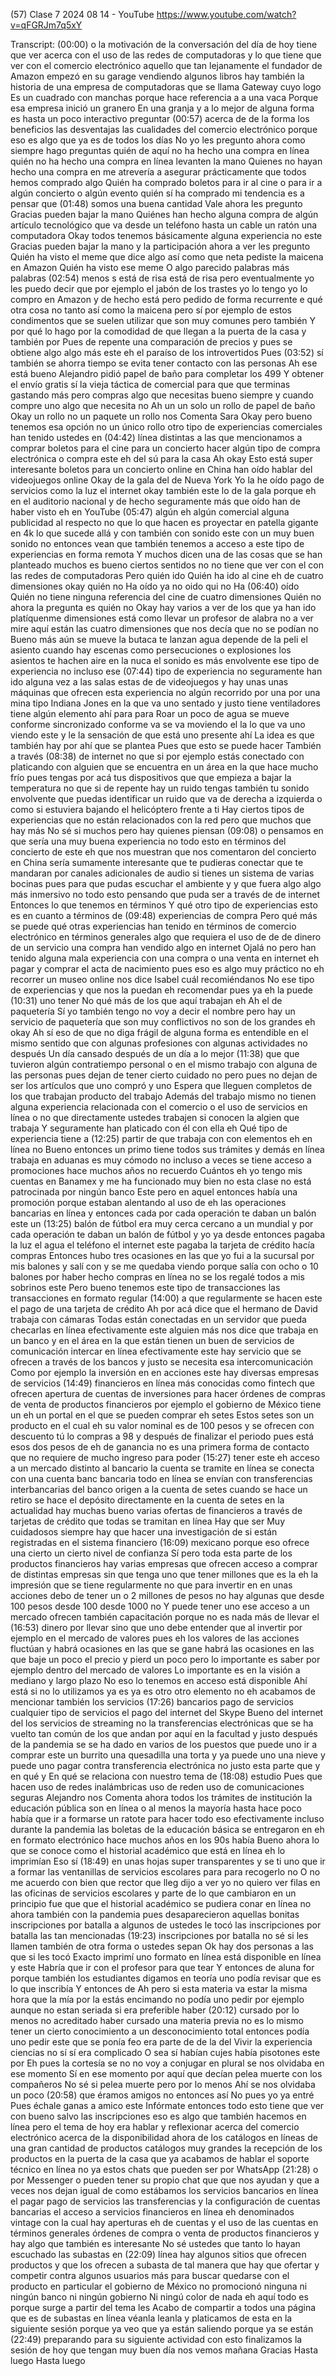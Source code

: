 (57) Clase 7 2024 08 14 - YouTube
https://www.youtube.com/watch?v=qFGRJm7q5xY

Transcript:
(00:00) o la motivación de la conversación del día de hoy tiene que ver acerca con el uso de las redes de computadoras y lo que tiene que ver con el comercio electrónico aquello que tan lejanamente el fundador de Amazon empezó en su garage vendiendo algunos libros hay también la historia de una empresa de computadoras que se llama Gateway cuyo logo Es un cuadrado con manchas porque hace referencia a a una vaca Porque esa empresa inició un granero En una granja y a lo mejor de alguna forma es hasta un poco interactivo preguntar
(00:57) acerca de de la forma los beneficios las desventajas las cualidades del comercio electrónico porque eso es algo que ya es de todos los días No yo les pregunto ahora como siempre hago preguntas quién de aquí no ha hecho una compra en línea quién no ha hecho una compra en línea levanten la mano Quienes no hayan hecho una compra en me atrevería a asegurar prácticamente que todos hemos comprado algo Quién ha comprado boletos para ir al cine o para ir a algún concierto o algún evento quién sí ha comprado mi tendencia es a pensar que
(01:48) somos una buena cantidad Vale ahora les pregunto Gracias pueden bajar la mano Quiénes han hecho alguna compra de algún artículo tecnológico que va desde un teléfono hasta un cable un ratón una computadora Okay todos tenemos básicamente alguna experiencia no este Gracias pueden bajar la mano y la participación ahora a ver les pregunto Quién ha visto el meme que dice algo así como que neta pediste la maicena en Amazon Quién ha visto ese meme O algo parecido palabras más palabras
(02:54) menos s está de risa está de risa pero eventualmente yo les puedo decir que por ejemplo el jabón de los trastes yo lo tengo yo lo compro en Amazon y de hecho está pero pedido de forma recurrente e qué otra cosa no tanto así como la maicena pero sí por ejemplo de estos condimentos que se suelen utilizar que son muy comunes pero también Y por qué lo hago por la comodidad de que llegan a la puerta de la casa y también por Pues de repente una comparación de precios y pues se obtiene algo algo más este eh el paraíso de los introvertidos Pues
(03:52) sí también se ahorra tiempo se evita tener contacto con las personas Ah ese está bueno Alejandro pidió papel de baño para completar los 499 Y obtener el envío gratis sí la vieja táctica de comercial para que que terminas gastando más pero compras algo que necesitas bueno siempre y cuando compre uno algo que necesita no Ah un un solo un rollo de papel de baño Okay un rollo no un paquete un rollo nos Comenta Sara Okay pero bueno tenemos esa opción no un único rollo otro tipo de experiencias comerciales han tenido ustedes en
(04:42) línea distintas a las que mencionamos a comprar boletos para el cine para un concierto hacer algún tipo de compra electrónica o compra este eh del sú para la casa Ah okay Esto está super interesante boletos para un concierto online en China han oído hablar del videojuegos online Okay de la gala del de Nueva York Yo la he oído pago de servicios como la luz el internet okay también este lo de la gala porque eh en el auditorio nacional y de hecho seguramente más que oído han de haber visto eh en YouTube
(05:47) algún eh algún comercial alguna publicidad al respecto no que lo que hacen es proyectar en patella gigante en 4k lo que sucede allá y con también con sonido este con un muy buen sonido no entonces vean que también tenemos a acceso a este tipo de experiencias en forma remota Y muchos dicen una de las cosas que se han planteado muchos es bueno ciertos sentidos no no tiene que ver con el con las redes de computadoras Pero quién ido Quién ha ido al cine eh de cuatro dimensiones okay quién no Ha oído ya no oido qui no Ha
(06:40) oído Quién no tiene ninguna referencia del cine de cuatro dimensiones Quién no ahora la pregunta es quién no Okay hay varios a ver de los que ya han ido platíquenme dimensiones está como llevar un profesor de alabra no a ver mire aquí están las cuatro dimensiones que nos decía que no se podían no Bueno más aún se mueve la butaca te lanzan agua depende de la peli el asiento cuando hay escenas como persecuciones o explosiones los asientos te hachen aire en la nuca el sonido es más envolvente ese tipo de experiencia no incluso ese
(07:44) tipo de experiencia no seguramente han ido alguna vez a las salas estas de de videojuegos y hay unas unas máquinas que ofrecen esta experiencia no algún recorrido por una por una mina tipo Indiana Jones en la que va uno sentado y justo tiene ventiladores tiene algún elemento ahí para para Roar un poco de agua se mueve conforme sincronizado conforme va se va moviendo el la lo que va uno viendo este y le la sensación de que está uno presente ahí La idea es que también hay por ahí que se plantea Pues que esto se puede hacer También a través
(08:38) de internet no que si por ejemplo estás conectado con platicando con alguien que se encuentra en un área en la que hace mucho frío pues tengas por acá tus dispositivos que que empieza a bajar la temperatura no que si de repente hay un ruido tengas también tu sonido envolvente que puedas identificar un ruido que va de derecha a izquierda o como si estuviera bajando el helicóptero frente a ti Hay ciertos tipos de experiencias que no están relacionados con la red pero que muchos que hay más No sé si muchos pero hay quienes piensan
(09:08) o pensamos en que sería una muy buena experiencia no todo esto en términos del concierto de este eh que nos muestran que nos comentaron del concierto en China sería sumamente interesante que te pudieras conectar que te mandaran por canales adicionales de audio si tienes un sistema de varias bocinas pues para que pudas escuchar el ambiente y y que fuera algo algo más inmersivo no todo esto pensando que puda ser a través de de internet Entonces lo que tenemos en términos Y qué otro tipo de experiencias esto es en cuanto a términos de
(09:48) experiencias de compra Pero qué más se puede qué otras experiencias han tenido en términos de comercio electrónico en términos generales algo que requiera el uso de de de dinero de un servicio una compra han vendido algo en internet Ojalá no pero han tenido alguna mala experiencia con una compra o una venta en internet eh pagar y comprar el acta de nacimiento pues eso es algo muy práctico no eh recorrer un museo online nos dice Isabel cuál recomiéndanos No ese tipo de experiencias y que nos la puedan eh recomendar pues ya eh la puede
(10:31) uno tener No qué más de los que aquí trabajan eh Ah el de paquetería Sí yo también tengo no voy a decir el nombre pero hay un servicio de paquetería que son muy conflictivos no son de los grandes eh okay Ah sí eso de que no diga frágil de alguna forma es entendible en el mismo sentido que con algunas profesiones con algunas actividades no después Un día cansado después de un día a lo mejor
(11:38) que que tuvieron algún contratiempo personal o en el mismo trabajo con alguna de las personas pues dejan de tener cierto cuidado no pero pues no dejan de ser los artículos que uno compró y uno Espera que lleguen completos de los que trabajan producto del trabajo Además del trabajo mismo no tienen alguna experiencia relacionada con el comercio o el uso de servicios en línea o no que directamente ustedes trabajen si conocen la algien que trabaja Y seguramente han platicado con él con ella eh Qué tipo de experiencia tiene a
(12:25) partir de que trabaja con con elementos eh en línea no Bueno entonces un primo tiene todos sus trámites y demás en línea trabaja en aduanas es muy cómodo no incluso a veces se tiene acceso a promociones hace muchos años no recuerdo Cuántos eh yo tengo mis cuentas en Banamex y me ha funcionado muy bien no esta clase no está patrocinada por ningún banco Este pero en aquel entonces había una promoción porque estaban alentando al uso de eh las operaciones bancarias en línea y entonces cada por cada operación te daban un balón este un
(13:25) balón de fútbol era muy cerca cercano a un mundial y por cada operación te daban un balón de fútbol y yo ya desde entonces pagaba la luz el agua el teléfono el internet este pagaba la tarjeta de crédito hacía compras Entonces hubo tres ocasiones en las que yo fui a la sucursal por mis balones y salí con y se me quedaba viendo porque salía con ocho o 10 balones por haber hecho compras en línea no se los regalé todos a mis sobrinos este Pero bueno tenemos este tipo de transacciones las transacciones en formato regular
(14:00) a que regularmente se hacen este el pago de una tarjeta de crédito Ah por acá dice que el hermano de David trabaja con cámaras Todas están conectadas en un servidor que pueda checarlas en línea efectivamente este alguien más nos dice que trabaja en un banco y en el área en la que están tienen un buen de servicios de comunicación intercar en línea efectivamente este hay servicio que se ofrecen a través de los bancos y justo se necesita esa intercomunicación Como por ejemplo la inversión en en acciones este hay diversas empresas de servicios
(14:49) financieros en línea más conocidas como fintech que ofrecen apertura de cuentas de inversiones para hacer órdenes de compras de venta de productos financieros por ejemplo el gobierno de México tiene un eh un portal en el que se pueden comprar eh setes Estos setes son un producto en el cual eh su valor nominal es de 100 pesos y se ofrecen con descuento tú lo compras a 98 y después de finalizar el periodo pues está esos dos pesos de eh de ganancia no es una primera forma de contacto que no requiere de mucho ingreso para poder
(15:27) tener este eh acceso a un mercado distinto al bancario la cuenta se tramite en línea se conecta con una cuenta banc bancaria todo en línea se envían con transferencias interbancarias del banco origen a la cuenta de setes cuando se hace un retiro se hace el depósito directamente en la cuenta de setes en la actualidad hay muchas bueno varias ofertas de financieros a través de tarjetas de crédito que todas se tramitan en línea Hay que ser Muy cuidadosos siempre hay que hacer una investigación de si están registradas en el sistema financiero
(16:09) mexicano porque eso ofrece una cierto un cierto nivel de confianza Sí pero toda esta parte de los productos financieros hay varias empresas que ofrecen acceso a comprar de distintas empresas sin que tenga uno que tener millones que es la eh la impresión que se tiene regularmente no que para invertir en en unas acciones debo de tener un o 2 millones de pesos no hay algunas que desde 100 pesos desde 100 desde 1000 no Y puede tener uno ese acceso a un mercado ofrecen también capacitación porque no es nada más de llevar el
(16:53) dinero por llevar sino que uno debe entender que al invertir por ejemplo en el mercado de valores pues eh los valores de las acciones fluctúan y habrá ocasiones en las que se gane habrá las ocasiones en las que baje un poco el precio y pierd un poco pero lo importante es saber por ejemplo dentro del mercado de valores Lo importante es en la visión a mediano y largo plazo No eso lo tenemos en acceso está disponible Ahí está si no lo utilizamos ya es ya es otro otro elemento no eh acabamos de mencionar también los servicios
(17:26) bancarios pago de servicios cualquier tipo de servicios el pago del internet del Skype Bueno del internet del los servicios de streaming no la transferencias electrónicas que se ha vuelto tan común de los que andan por aquí en la facultad y justo después de la pandemia se se ha dado en varios de los puestos que puede uno ir a comprar este un burrito una quesadilla una torta y ya puede uno una nieve y puede uno pagar contra transferencia electrónica no justo esta parte que y en qué y En qué se relaciona con nuestro tema de
(18:08) estudio Pues que hacen uso de redes inalámbricas uso de reden uso de comunicaciones seguras Alejandro nos Comenta ahora todos los trámites de institución la educación pública son en línea o al menos la mayoría hasta hace poco había que ir a formarse un ratote para hacer todo eso efectivamente incluso durante la pandemia las boletas de la educación básica se entregaron en eh en formato electrónico hace muchos años en los 90s había Bueno ahora lo que se conoce como el historial académico que está en línea eh lo imprimían Eso sí
(18:49) en unas hojas super transparentes y se ti uno que ir a formar las ventanillas de servicios escolares para para recogerlo no O no me acuerdo con bien que rector que lleg dijo a ver yo no quiero ver filas en las oficinas de servicios escolares y parte de lo que cambiaron en un principio fue que que el historial académico se pudiera conar en línea no ahora también con la pandemia pues desaparecieron aquellas bonitas inscripciones por batalla a algunos de ustedes le tocó las inscripciones por batalla las tan mencionadas
(19:23) inscripciones por batalla no sé si les llamen también de otra forma o ustedes sepan Ok hay dos personas a las que si les tocó Exacto imprimí uno formato en línea está disponible en línea y este Habría que ir con el profesor para que tear Y entonces de aluna for porque también los estudiantes digamos en teoría uno podía revisar que es lo que inscribía Y entonces de Ah pero si esta materia va estar la misma hora que la mía por la estás encimando no podía uno pedir por ejemplo aunque no estan seriada si era preferible haber
(20:12) cursado por lo menos no acreditado haber cursado una materia previa no es lo mismo tener un cierto conocimiento a un desconocimiento total entonces podía uno pedir este que se ponía feo era parte de de la del Vivir la experiencia ciencias no sí sí era complicado O sea sí habían cujes había pisotones este por Eh pues la cortesía se no no voy a conjugar en plural se nos olvidaba en ese momento Sí en ese momento por aquí que decían pelea muerte con los compañeros No sé si pelea muerte pero por lo menos Ahí se nos olvidaba un poco
(20:58) que éramos amigos no entonces así No pues yo ya entré Pues échale ganas a amico este Infórmate entonces todo esto tiene que ver con bueno salvo las inscripciones eso es algo que también hacemos en línea pero el tema de hoy era hablar y reflexionar acerca del comercio electrónico acerca de la disponibilidad ahora de los catálogos en líneas de una gran cantidad de productos catálogos muy grandes la recepción de los productos en la puerta de la casa que ya acabamos de hablar el soporte técnico en línea no ya estos chats que pueden ser por WhatsApp
(21:28) o por Messenger o pueden tener su propio chat que que nos ayudan y que a veces nos dejan igual de como estábamos los servicios bancarios en línea el pagar pago de servicios las transferencias y la configuración de cuentas bancarias el acceso a servicios financieros en línea eh denominados vintage con la cual hay aperturas eh de cuentas y el uso de las cuentas en términos generales órdenes de compra o venta de productos financieros y hay algo que también es interesante No sé ustedes que tanto lo hayan escuchado las subastas en
(22:09) línea hay algunos sitios que ofrecen productos y que los ofrecen a subasta de tal manera que hay que ofertar y competir contra algunos usuarios más para buscar quedarse con el producto en particular el gobierno de México no promocionó ninguna ni ningún banco ni ningún gobierno Ni ningú color de nada eh aquí todo es porque surge a partir del tema les Acabo de compartir a todos una página que es de subastas en línea véanla leanla y platicamos de esta en la siguiente sesión porque ya veo que ya están saliendo porque ya se están
(22:49) preparando para su siguiente actividad con esto finalizamos la sesión de hoy que tengan muy buen día nos vemos mañana Gracias Hasta luego Hasta luego
